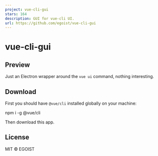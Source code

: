 ```yaml
---
project: vue-cli-gui
stars: 164
description: GUI for vue-cli UI.
url: https://github.com/egoist/vue-cli-gui
---
```


vue-cli-gui
===========

Preview
-------

Just an Electron wrapper around the `vue ui` command, nothing interesting.

Download
--------

First you should have `@vue/cli` installed globally on your machine:

npm i -g @vue/cli

Then download this app.

License
-------

MIT © EGOIST
